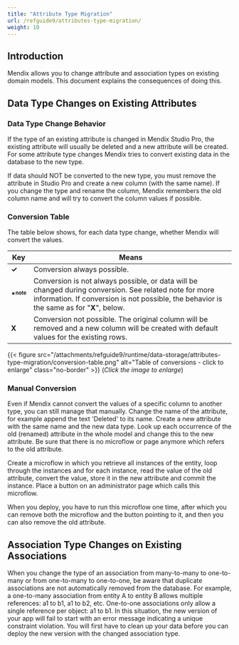 ```yaml
---
title: "Attribute Type Migration"
url: /refguide9/attributes-type-migration/
weight: 10
---
```


## Introduction

Mendix allows you to change attribute and association types on existing domain models. This document explains the consequences of doing this.

## Data Type Changes on Existing Attributes

### Data Type Change Behavior

If the type of an existing attribute is changed in Mendix Studio Pro, the existing attribute will usually be deleted and a new attribute will be created. For some attribute type changes Mendix tries to convert existing data in the database to the new type.

If data should NOT be converted to the new type, you must remove the attribute in Studio Pro and create a new column (with the same name). If you change the type and rename the column, Mendix remembers the old column name and will try to convert the column values if possible.

### Conversion Table

The table below shows, for each data type change, whether Mendix will convert the values.

Key | Means
--- | ---
**&#x2713;** | Conversion always possible.
**\*<sup><small>note</small></sup>** | Conversion is not always possible, or data will be changed during conversion. See related note for more information. If conversion is not possible, the behavior is the same as for "**X**", below.
**X** | Conversion not possible. The original column will be removed and a new column will be created with default values for the existing rows.

{{< figure src="/attachments/refguide9/runtime/data-storage/attributes-type-migration/conversion-table.png" alt="Table of conversions - click to enlarge" class="no-border" >}}
(*Click the image to enlarge*)

### Manual Conversion

Even if Mendix cannot convert the values of a specific column to another type, you can still manage that manually. Change the name of the attribute, for example append the text 'Deleted' to its name. Create a new attribute with the same name and the new data type. Look up each occurrence of the old (renamed) attribute in the whole model and change this to the new attribute. Be sure that there is no microflow or page anymore which refers to the old attribute.

Create a microflow in which you retrieve all instances of the entity, loop through the instances and for each instance, read the value of the old attribute, convert the value, store it in the new attribute and commit the instance. Place a button on an administrator page which calls this microflow.

When you deploy, you have to run this microflow one time, after which you can remove both the microflow and the button pointing to it, and then you can also remove the old attribute.

## Association Type Changes on Existing Associations

When you change the type of an association from many-to-many to one-to-many or from one-to-many to one-to-one, be aware that duplicate associations are not automatically removed from the database. For example, a one-to-many association from entity A to entity B allows multiple references: a1 to b1, a1 to b2, etc. One-to-one associations only allow a single reference per object: a1 to b1. In this situation, the new version of your app will fail to start with an error message indicating a unique constraint violation. You will first have to clean up your data before you can deploy the new version with the changed association type.
